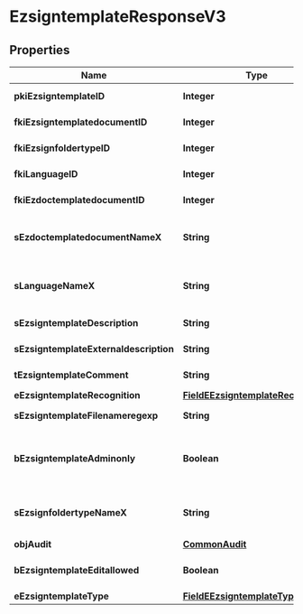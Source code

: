 

# EzsigntemplateResponseV3

## Properties

Name | Type | Description | Notes
------------ | ------------- | ------------- | -------------
**pkiEzsigntemplateID** | **Integer** | The unique ID of the Ezsigntemplate | 
**fkiEzsigntemplatedocumentID** | **Integer** | The unique ID of the Ezsigntemplatedocument |  [optional]
**fkiEzsignfoldertypeID** | **Integer** | The unique ID of the Ezsignfoldertype. |  [optional]
**fkiLanguageID** | **Integer** | The unique ID of the Language.  Valid values:  |Value|Description| |-|-| |1|French| |2|English| | 
**fkiEzdoctemplatedocumentID** | **Integer** | The unique ID of the Ezdoctemplatedocument |  [optional]
**sEzdoctemplatedocumentNameX** | **String** | The name of the Ezdoctemplatedocument in the language of the requester |  [optional]
**sLanguageNameX** | **String** | The Name of the Language in the language of the requester | 
**sEzsigntemplateDescription** | **String** | The description of the Ezsigntemplate | 
**sEzsigntemplateExternaldescription** | **String** | The external description of the Ezsigntemplate |  [optional]
**tEzsigntemplateComment** | **String** | The comment of the Ezsigntemplate |  [optional]
**eEzsigntemplateRecognition** | [**FieldEEzsigntemplateRecognition**](FieldEEzsigntemplateRecognition.md) |  |  [optional]
**sEzsigntemplateFilenameregexp** | **String** | The filename regexp of the Ezsigntemplate. |  [optional]
**bEzsigntemplateAdminonly** | **Boolean** | Whether the Ezsigntemplate can be accessed by admin users only (eUserType&#x3D;Normal) | 
**sEzsignfoldertypeNameX** | **String** | The name of the Ezsignfoldertype in the language of the requester |  [optional]
**objAudit** | [**CommonAudit**](CommonAudit.md) |  | 
**bEzsigntemplateEditallowed** | **Boolean** | Whether the Ezsigntemplate if allowed to edit or not | 
**eEzsigntemplateType** | [**FieldEEzsigntemplateType**](FieldEEzsigntemplateType.md) |  |  [optional]




